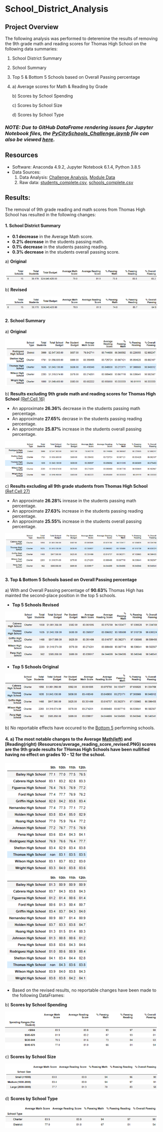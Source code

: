 # School_District_Analysis

## Project Overview

The following analysis was performed to deteremine the results of removing the 9th grade math and reading scores for Thomas High School on the following data summaries:

1. School District Summary
2. School Summary
3. Top 5 & Bottom 5 Schools based on Overall Passing percentage
4. a) Average scores for Math & Reading by Grade
   
   b) Scores by School Spending
   
   c) Scores by School Size
   
   d) Scores by School Type

### ***NOTE: Due to GitHub DataFrame rendering issues for Jupyter Notebook files, the [PyCitySchools_Challenge.ipynb](PyCitySchools_Challenge.ipynb) file can also be viewed [here](https://nbviewer.jupyter.org/github/joshb738/School_District_Analysis/blob/main/PyCitySchools_Challenge.ipynb).***

## Resources 
- Software: Anaconda 4.9.2, Jupyter Notebook 6.1.4, Python 3.8.5
- Data Sources: 
   1. Data Analysis: [Challenge Analysis](PyCitySchools_Challenge.ipynb), [Module Data](PyCitySchools.ipynb)
   2. Raw data: [students_complete.csv](Resources/students_complete.csv), [schools_complete.csv](Resources/schools_complete.csv)

## Results: 

The removal of 9th grade reading and math scores from Thomas High School has resulted in the following changes:  

#### 1. **School District Summary**
   - **0.1 decrease** in the Average Math score.
   - **0.2% decrease** in the students passing math.
   - **0.1% decrease** in the students passing reading.
   - **0.3% decrease** in the students overall passing score.
   
   a) **Original**
   <p align="left">
   <img src="Resources/district_summary_original.PNG">
   </p>
   
   b) **Revised**    
   <p align="left">
   <img src="Resources/district_summary_revised.PNG">
   </p>
   
#### 2. **School Summary**
   
   a) **Original** 
   
   <p align="left">
   <img src="Resources/per_school_summary_original.PNG">
   </p>
   
   b) **Results excluding 9th grade math and reading scores for Thomas High School**   [(Ref:Cell 16)](https://nbviewer.jupyter.org/github/joshb738/School_District_Analysis/blob/main/PyCitySchools_Challenge.ipynb)
   
   - An approximate **26.36%** decrease in the students passing math percentage.
   - An approximate **27.65%** decrase in the students passing reading percentage.
   - An approximate **25.87%** increase in the students overall passing percentage. 
   
   <p align="left">
   <img src="Resources/per_school_summary_WOTHS9.PNG">
   </p>
   
   c) **Results excluding all 9th grade students from Thomas High School**    [(Ref:Cell 27)](https://nbviewer.jupyter.org/github/joshb738/School_District_Analysis/blob/main/PyCitySchools_Challenge.ipynb)
   
   - An approximate **26.28%** inrease in the students passing math percentage.
   - An approximate **27.63%** increase in the students passing reading percentage.
   - An approximate **25.55%** increase in the students overall passing percentage. 
   
   <p align="left">
   <img src="Resources/per_school_summary_revised1.PNG">
   </p>

#### 3. **Top & Bottom 5 Schools based on Overall Passing percentage**
   
   a) With and Overall Passing percentage of **90.63%** Thomas High has mainted the second-place position in the top 5 schools.
   
   - **Top 5 Schools Revised** 
   <p align="left">
   <img src="Resources/top5_schools_revised.PNG">
   </p>
   
   - **Top 5 Schools Original**
   <p align="left">
   <img src="Resources/top5_schools_original.PNG">
   </p>
   
   b) No reportable effects have occured to the [Bottom 5](Resources/bottom5_schools_revised.PNG) performing schools.
   
#### 4. a) The most notable changes to the Average [**Math(left)**](Resources/average_math_score_revised.PNG) and [**Reading(right)** (Resources/average_reading_score_revised.PNG) scores are the 9th grade results for THomas High Schools have been nullified having no effect on grades 10 - 12 for the school.
  
  <img src="Resources/average_math_score_revised.PNG"> <img src="Resources/average_reading_score_revised.PNG">
   
  - Based on the revised results, no reportable changes have been made to the following DataFrames:
  
   b) **Scores by School Spending**
   <p align="left">
   <img src="Resources/scores_spending_summary.PNG">
   </p>
   
   c) **Scores by School Size**
   <p align="left">
   <img src="Resources/scores_size_summary.PNG">
   </p>
   
   d) **Scores by School Type**
   <p align="left">
   <img src="Resources/scores_type_summary.PNG">
   </p>

